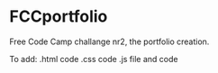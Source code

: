 # FCCportfolio
Free Code Camp challange nr2, the portfolio creation.


To add:
.html code
.css code
.js file and code
